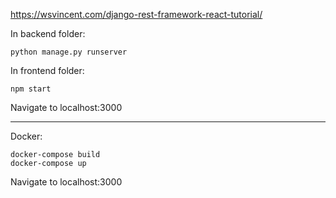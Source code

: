 https://wsvincent.com/django-rest-framework-react-tutorial/

In backend folder: 

```
python manage.py runserver
```

In frontend folder:

```
npm start
```

Navigate to localhost:3000

--------------------------------------

Docker:

```
docker-compose build
docker-compose up
```

Navigate to localhost:3000
